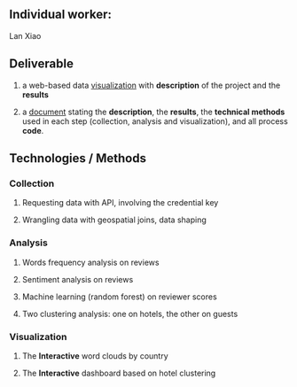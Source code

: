 ## Individual worker:
Lan Xiao

## Deliverable

1. a web-based data [visualization](https://keeea.github.io/Hotel_Review_Analysis/) with **description** of the project and the **results**

2. a [document](https://github.com/MUSA-550-Fall-2021/final-project-lan_xiao/blob/main/whole_process.ipynb) stating the **description**, the **results**, the **technical methods** used in each step (collection, analysis and visualization), and all process **code**. 

## Technologies / Methods
### Collection 

1. Requesting data with API, involving the credential key

2. Wrangling data with geospatial joins, data shaping

### Analysis

1. Words frequency analysis on reviews

2. Sentiment analysis on reviews

3. Machine learning (random forest) on reviewer scores 

4. Two clustering analysis: one on hotels, the other on guests

### Visualization 

1. The **Interactive** word clouds by country

2. The **Interactive** dashboard based on hotel clustering
